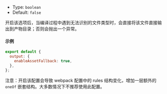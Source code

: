- Type: `boolean`
- Default: `false`

开启该选项后，当编译过程中遇到无法识别的文件类型时，会直接将该文件直接输出到产物目录；否则会抛出一个异常。

#### 示例

```js
export default {
  output: {
    enableAssetFallback: true,
  },
};
```

注意：开启该配置会导致 webpack 配置中的 rules 结构变化，增加一层额外的 `oneOf` 嵌套结构。大多数情况下不推荐使用此配置。
